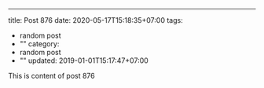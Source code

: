 ---
title: Post 876
date: 2020-05-17T15:18:35+07:00
tags:
  - random post
  - ""
category:
  - random post
  - ""
updated: 2019-01-01T15:17:47+07:00

This is content of post 876